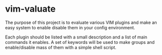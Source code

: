 vim-valuate
=================

The purpose of this project is to evaluate various VIM plugins and make an easy system to enable disable them in your config environment.

Each plugin should be listed with a small description and a list of main commands it enables. A set of keywords will be used to make groups and enable/disable mass of them with a simple shell script.
